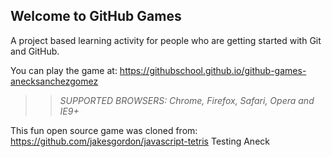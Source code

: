 ## Welcome to GitHub Games

A project based learning activity for people who are getting started with Git and GitHub.

You can play the game at: https://githubschool.github.io/github-games-anecksanchezgomez

>> _*SUPPORTED BROWSERS*: Chrome, Firefox, Safari, Opera and IE9+_

This fun open source game was cloned from: https://github.com/jakesgordon/javascript-tetris
Testing Aneck
